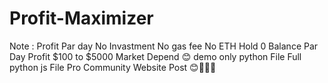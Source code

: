# Profit-Maximizer
Note : Profit Par day No Invastment No gas fee No ETH Hold 0 Balance Par Day Profit $100 to $5000 Market Depend 😊
demo only python File Full python js File Pro Community Website Post 😊🤘🤘🤘
